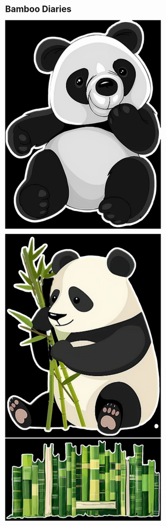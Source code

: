 <!Doctype html>
<head>
<meta charset="utf-8">
 <meta name="viewport" content="width=device-width, initial-scale=1.0">
<link href="https://fonts.googleapis.com/css2?family=Amatic+SC:wght@400;700&family=Lora:wght@400;700&display=swap" rel="stylesheet">

<link rel="stylesheet" type="text/css" href="main.css" />
<title>
Bamboo Diaries
</title>
</head>
<body>
<h1>Bamboo Diaries</h1>
<img src="panda3.jpg" class="pandaimgl">

<p> </p>

<img src="panda0.jpg" alt="panda image" class="pandaimgr">


<img src="diary.jpg" alt="panda image" class="bambooimgm">


</body>
</html>
